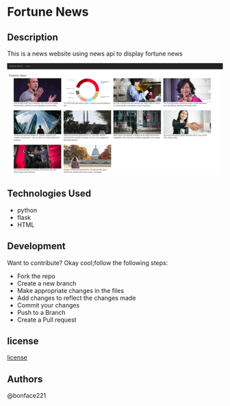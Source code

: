 # Fortune News

## Description
This is a news website using news api to display fortune news 

![image](./app/static/assets/fortune.png)


## Technologies Used

<ul>
    <li>python</li>
    <li>flask</li>
    <li>HTML</li>
</ul>

## Development

Want to contribute? Okay cool;follow the following steps:

<ul>
   <li>Fork the repo</li>
   <li>Create a new branch</li>
   <li>Make appropriate changes in the files</li>
   <li>Add changes to reflect the changes made</li>
   <li>Commit your changes</li>
   <li>Push to a Branch</li>
   <li>Create a Pull request</li>
</ul>

## license

[license](/LICENSE)

## Authors

@bonface221